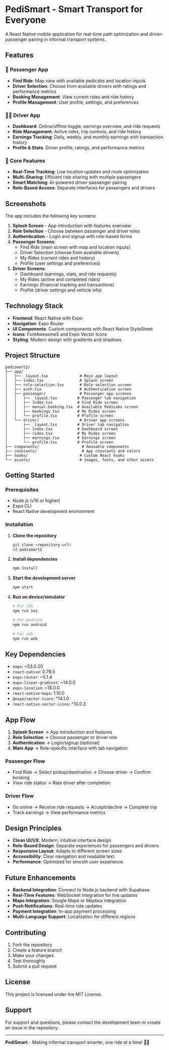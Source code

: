 # PediSmart - Smart Transport for Everyone

A React Native mobile application for real-time path optimization and driver-passenger pairing in informal transport systems.

## Features

### 🚗 **Passenger App**
- **Find Ride**: Map view with available pedicabs and location inputs
- **Driver Selection**: Choose from available drivers with ratings and performance metrics
- **Booking Management**: View current rides and ride history
- **Profile Management**: User profile, settings, and preferences

### 👨‍🦱 **Driver App**
- **Dashboard**: Online/offline toggle, earnings overview, and ride requests
- **Ride Management**: Active rides, trip controls, and ride history
- **Earnings Tracking**: Daily, weekly, and monthly earnings with transaction history
- **Profile & Stats**: Driver profile, ratings, and performance metrics

### 🔧 **Core Features**
- **Real-Time Tracking**: Live location updates and route optimization
- **Multi-Sharing**: Efficient ride sharing with multiple passengers
- **Smart Matching**: AI-powered driver-passenger pairing
- **Role-Based Access**: Separate interfaces for passengers and drivers

## Screenshots

The app includes the following key screens:

1. **Splash Screen** - App introduction with features overview
2. **Role Selection** - Choose between passenger and driver roles
3. **Authentication** - Login and signup with role-based forms
4. **Passenger Screens**:
   - Find Ride (main screen with map and location inputs)
   - Driver Selection (choose from available drivers)
   - My Rides (current rides and history)
   - Profile (user settings and preferences)
5. **Driver Screens**:
   - Dashboard (earnings, stats, and ride requests)
   - My Rides (active and completed rides)
   - Earnings (financial tracking and transactions)
   - Profile (driver settings and vehicle info)

## Technology Stack

- **Frontend**: React Native with Expo
- **Navigation**: Expo Router
- **UI Components**: Custom components with React Native StyleSheet
- **Icons**: FontAwesome5 and Expo Vector Icons
- **Styling**: Modern design with gradients and shadows

## Project Structure

```
pedismart2/
├── app/
│   ├── _layout.tsx              # Main app layout
│   ├── index.tsx                # Splash screen
│   ├── role-selection.tsx       # Role selection screen
│   ├── auth.tsx                 # Authentication screen
│   ├── passenger/               # Passenger app screens
│   │   ├── _layout.tsx         # Passenger tab navigation
│   │   ├── index.tsx           # Find Ride screen
│   │   ├── manual-booking.tsx  # Available Pedicabs screen
│   │   ├── bookings.tsx        # My Rides screen
│   │   └── profile.tsx         # Profile screen
│   └── driver/                  # Driver app screens
│       ├── _layout.tsx         # Driver tab navigation
│       ├── index.tsx           # Dashboard screen
│       ├── rides.tsx           # My Rides screen
│       ├── earnings.tsx        # Earnings screen
│       └── profile.tsx         # Profile screen
├── components/                   # Reusable components
├── constants/                    # App constants and colors
├── hooks/                       # Custom React hooks
└── assets/                      # Images, fonts, and other assets
```

## Getting Started

### Prerequisites
- Node.js (v16 or higher)
- Expo CLI
- React Native development environment

### Installation

1. **Clone the repository**
   ```bash
   git clone <repository-url>
   cd pedismart2
   ```

2. **Install dependencies**
   ```bash
   npm install
   ```

3. **Start the development server**
   ```bash
   npm start
   ```

4. **Run on device/simulator**
   ```bash
   # For iOS
   npm run ios
   
   # For Android
   npm run android
   
   # For web
   npm run web
   ```

## Key Dependencies

- `expo`: ~53.0.20
- `react-native`: 0.79.5
- `expo-router`: ~5.1.4
- `expo-linear-gradient`: ~14.0.0
- `expo-location`: ~18.0.0
- `react-native-maps`: 1.10.0
- `@expo/vector-icons`: ^14.1.0
- `react-native-vector-icons`: ^10.0.3

## App Flow

1. **Splash Screen** → App introduction and features
2. **Role Selection** → Choose passenger or driver role
3. **Authentication** → Login/signup (optional)
4. **Main App** → Role-specific interface with tab navigation

### Passenger Flow
- Find Ride → Select pickup/destination → Choose driver → Confirm booking
- View ride status → Rate driver after completion

### Driver Flow
- Go online → Receive ride requests → Accept/decline → Complete trip
- Track earnings → View performance metrics

## Design Principles

- **Clean UI/UX**: Modern, intuitive interface design
- **Role-Based Design**: Separate experiences for passengers and drivers
- **Responsive Layout**: Adapts to different screen sizes
- **Accessibility**: Clear navigation and readable text
- **Performance**: Optimized for smooth user experience

## Future Enhancements

- **Backend Integration**: Connect to Node.js backend with Supabase
- **Real-Time Features**: WebSocket integration for live updates
- **Maps Integration**: Google Maps or Mapbox integration
- **Push Notifications**: Real-time ride updates
- **Payment Integration**: In-app payment processing
- **Multi-Language Support**: Localization for different regions

## Contributing

1. Fork the repository
2. Create a feature branch
3. Make your changes
4. Test thoroughly
5. Submit a pull request

## License

This project is licensed under the MIT License.

## Support

For support and questions, please contact the development team or create an issue in the repository.

---

**PediSmart** - Making informal transport smarter, one ride at a time! 🚗✨
